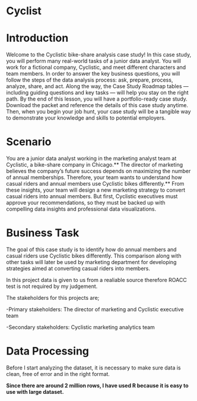 # Cyclist

# Introduction
Welcome to the Cyclistic bike-share analysis case study! In this case study, you will perform many real-world tasks of a junior
data analyst. You will work for a fictional company, Cyclistic, and meet different characters and team members. In order to
answer the key business questions, you will follow the steps of the data analysis process: ask, prepare, process, analyze,
share, and act. Along the way, the Case Study Roadmap tables — including guiding questions and key tasks — will help you
stay on the right path.
By the end of this lesson, you will have a portfolio-ready case study. Download the packet and reference the details of this
case study anytime. Then, when you begin your job hunt, your case study will be a tangible way to demonstrate your
knowledge and skills to potential employers.

# Scenario
You are a junior data analyst working in the marketing analyst team at Cyclistic, a bike-share company in Chicago.** The director
of marketing believes the company’s future success depends on maximizing the number of annual memberships. Therefore,
your team wants to understand how casual riders and annual members use Cyclistic bikes differently.** From these insights,
your team will design a new marketing strategy to convert casual riders into annual members. But first, Cyclistic executives
must approve your recommendations, so they must be backed up with compelling data insights and professional data
visualizations.

# Business Task
The goal of this case study is to identify how do annual members and casual riders use Cyclistic bikes differently.
This comparison along with other tasks will later be used by marketing department for developing strategies aimed at converting casual riders into members.

In this project data is given to us from a realiable source therefore ROACC test is not required by my judgement.

The stakeholders for this projects are;

-Primary stakeholders: The director of marketing and Cyclistic executive team

-Secondary stakeholders: Cyclistic marketing analytics team
 
 # Data Processing
 Before I start analyzing the dataset, it is necessary to make sure data is clean, free of error and in the right format.
 
 **Since there are around 2 million rows, I have used R because it is easy to use with large dataset.**


 
 
 
 
 
 
